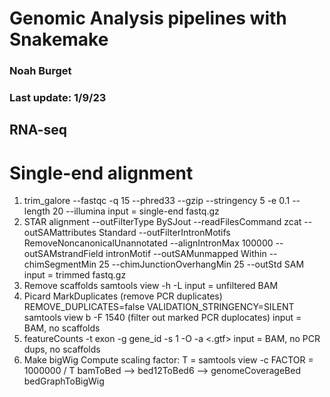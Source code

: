 # Genomic Analysis pipelines with Snakemake
### Noah Burget
### Last update: 1/9/23

## RNA-seq
# Single-end alignment
1. trim_galore 
    --fastqc
    -q 15
    --phred33
    --gzip
    --stringency 5
    -e 0.1
    --length 20
    --illumina
    input = single-end fastq.gz
2. STAR alignment
    --outFilterType BySJout
    --readFilesCommand zcat
    --outSAMattributes Standard
    --outFilterIntronMotifs RemoveNoncanonicalUnannotated
    --alignIntronMax 100000
    --outSAMstrandField intronMotif
    --outSAMunmapped Within
    --chimSegmentMin 25 
    --chimJunctionOverhangMin 25 
    --outStd SAM
    input = trimmed fastq.gz
3. Remove scaffolds
    samtools view -h -L <chromScaffolds>
    input = unfiltered BAM
4. Picard MarkDuplicates (remove PCR duplicates)
    REMOVE_DUPLICATES=false
    VALIDATION_STRINGENCY=SILENT
    samtools view b -F 1540 (filter out marked PCR duplocates)
    input = BAM, no scaffolds
5. featureCounts
    -t exon
    -g gene_id
    -s 1
    -O 
    -a <.gtf>
    input = BAM, no PCR dups, no scaffolds
6. Make bigWig
    Compute scaling factor:
      T = samtools view -c <BAM>
      FACTOR = 1000000 / T
      bamToBed --> bed12ToBed6 --> genomeCoverageBed
      bedGraphToBigWig




    
    
